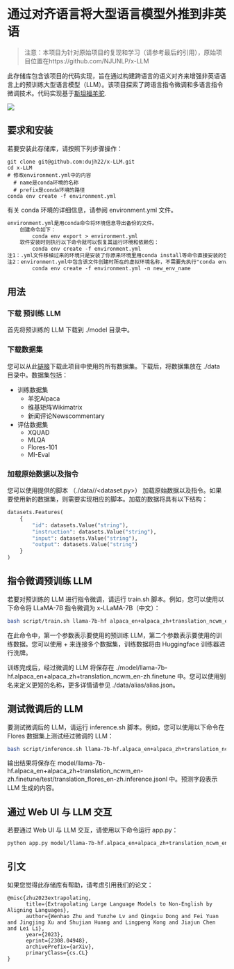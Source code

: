 # 通过对齐语言将大型语言模型外推到非英语

> 注意：本项目为针对原始项目的复现和学习（请参考最后的引用），原始项目位置在https://github.com/NJUNLP/x-LLM

此存储库包含该项目的代码实现，旨在通过构建跨语言的语义对齐来增强非英语语言上的预训练大型语言模型（LLM）。该项目探索了跨语言指令微调和多语言指令微调技术。代码实现基于[斯坦福羊驼](https://github.com/tatsu-lab/stanford_alpaca).

![](./xllama.jpg)

## 要求和安装
若要安装此存储库，请按照下列步骤操作：
```
git clone git@github.com:dujh22/x-LLM.git
cd x-LLM
# 修改environment.yml中的内容
  # name是conda环境的名称
  # prefix是conda环境的路径
conda env create -f environment.yml
```

有关 conda 环境的详细信息，请参阅 environment.yml 文件。

```markdown
environment.yml是用conda命令将环境信息导出备份的文件。
	创建命令如下：
		conda env export > environment.yml
	软件安装时则执行以下命令就可以恢复其运行环境和依赖包：
		conda env create -f environment.yml
注1：.yml文件移植过来的环境只是安装了你原来环境里用conda install等命令直接安装的包，你用pip之类装的东西没有移植过来，需要你重新安装。--待确认。
注2：environment.yml中包含该文件创建时所在的虚拟环境名称，不需要先执行"conda env create"创建并进入虚拟环境，直接在base环境下执行就会自动创建虚拟环境以及安装其中的依赖包（这个是与pip install -r requirements.txt不同的）。当然这就要求你的当前环境中没有同名的虚拟环境。如果暗装者不想使用environment.yml中内置的虚拟环境名(在environment.yml的第一行)，可以使用-n选项来指定新的虚拟环境名，如下所示：
		conda env create -f environment.yml -n new_env_name
```

## 用法
### 下载 预训练 LLM
首先将预训练的 LLM 下载到 ./model 目录中。

### 下载数据集
您可以从此[链接](https://drive.google.com/file/d/1bkejieKDJFDJ45UmQYiY4eeqpGBwj-r-/view?usp=drive_link)下载此项目中使用的所有数据集。下载后，将数据集放在 ./data 目录中。数据集包括：

* 训练数据集
  * 羊驼Alpaca
  * 维基矩阵Wikimatrix
  * 新闻评论Newscommentary
* 评估数据集
  * XQUAD
  * MLQA
  * Flores-101
  * MI-Eval

### 加载原始数据以及指令 
您可以使用提供的脚本 （./data/<dataset>/<dataset.py>） 加载原始数据以及指令。如果要使用新的数据集，则需要实现相应的脚本。加载的数据将具有以下结构：

``` python
datasets.Features(
    {
        "id": datasets.Value("string"),
        "instruction": datasets.Value("string"),
        "input": datasets.Value("string"),
        "output": datasets.Value("string")
    }
)
```

## 指令微调预训练 LLM
若要对预训练的 LLM 进行指令微调，请运行 train.sh 脚本。例如，您可以使用以下命令将 LLaMA-7B 指令微调为 x-LLaMA-7B（中文）：

``` bash
bash script/train.sh llama-7b-hf alpaca_en+alpaca_zh+translation_ncwm_en-zh
```
在此命令中，第一个参数表示要使用的预训练 LLM，第二个参数表示要使用的训练数据。您可以使用 + 来连接多个数据集，训练数据将由 Huggingface 训练器进行洗牌。

训练完成后，经过微调的 LLM 将保存在 ./model/llama-7b-hf.alpaca_en+alpaca_zh+translation_ncwm_en-zh.finetune 中。您可以使用别名来定义更短的名称，更多详情请参见 ./data/alias/alias.json。

## 测试微调后的 LLM
要测试微调后的 LLM，请运行 inference.sh 脚本。例如，您可以使用以下命令在 Flores 数据集上测试经过微调的 LLM：
``` bash
bash script/inference.sh llama-7b-hf.alpaca_en+alpaca_zh+translation_ncwm_en-zh.finetune translation_flores_en-zh
```
输出结果将保存在 model/llama-7b-hf.alpaca_en+alpaca_zh+translation_ncwm_en-zh.finetune/test/translation_flores_en-zh.inference.jsonl 中。预测字段表示 LLM 生成的内容。

## 通过 Web UI 与 LLM 交互

若要通过 Web UI 与 LLM 交互，请使用以下命令运行 app.py：
``` bash
python app.py model/llama-7b-hf.alpaca_en+alpaca_zh+translation_ncwm_en-zh.finetune
```

## 引文

如果您觉得此存储库有帮助，请考虑引用我们的论文：
```
@misc{zhu2023extrapolating,
      title={Extrapolating Large Language Models to Non-English by Aligning Languages}, 
      author={Wenhao Zhu and Yunzhe Lv and Qingxiu Dong and Fei Yuan and Jingjing Xu and Shujian Huang and Lingpeng Kong and Jiajun Chen and Lei Li},
      year={2023},
      eprint={2308.04948},
      archivePrefix={arXiv},
      primaryClass={cs.CL}
}
```